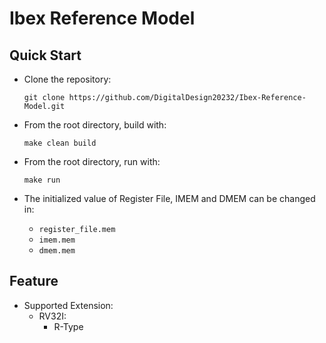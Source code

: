 # Ibex Reference Model

## Quick Start

- Clone the repository:
    ```
    git clone https://github.com/DigitalDesign20232/Ibex-Reference-Model.git
    ```

- From the root directory, build with:
    ```
    make clean build
    ```

- From the root directory, run with:
    ```
    make run
    ```

- The initialized value of Register File, IMEM and DMEM can be changed in:
    - `register_file.mem`
    - `imem.mem`
    - `dmem.mem`

## Feature

- Supported Extension:
    - RV32I:
        - R-Type